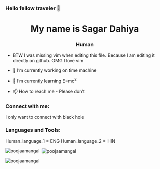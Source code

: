 ### Hello fellow traveler 👋

<h1 align="center">My name is Sagar Dahiya</h1>
<h3 align="center">Human</h3>

- BTW I was missing vim when editing this file. Because I am editing it directly on github. OMG I love vim 

- 🔭 I’m currently working on time machine

- 🌱 I’m currently learning E=mc<sup>2</sup>

- 📫 How to reach me - Please don't

<h3 align="left">Connect with me:</h3>
<p align="left">
 I only want to connect with black hole
</p>

<h3 align="left">Languages and Tools:</h3>
Human_language_1 = ENG
Human_language_2 = HIN
</p>


<p><img align="left" src="https://github-readme-stats.vercel.app/api/top-langs?username=fosssil&show_icons=true&locale=en&layout=compact" alt="poojaamangal" /></p>

<p>&nbsp;<img align="center" src="https://github-readme-stats.vercel.app/api?username=fosssil&show_icons=true&locale=en" alt="poojaamangal" /></p>

<p><img align="center" src="https://github-readme-streak-stats.herokuapp.com/?user=fosssil&" alt="poojaamangal" /></p>
